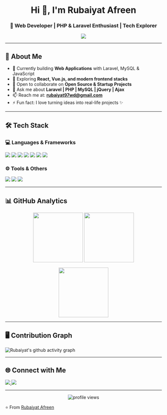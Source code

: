 <!-- Profile Header -->
<h1 align="center">Hi 👋, I'm Rubaiyat Afreen</h1>
<h3 align="center">🚀 Web Developer | PHP & Laravel Enthusiast | Tech Explorer</h3>

<p align="center">
  <img src="https://readme-typing-svg.herokuapp.com?size=22&center=true&vCenter=true&width=600&height=45&lines=Web+Developer+from+Bangladesh;Passionate+about+Laravel+%7C+PHP+%7C+MySQL;Always+learning+new+technologies+🚀" />
</p>

---

## 🌟 About Me
- 🔭 Currently building **Web Applications** with Laravel, MySQL & JavaScript  
- 🌱 Exploring **React, Vue.js, and modern frontend stacks**  
- 👯 Open to collaborate on **Open Source & Startup Projects**  
- 💬 Ask me about **Laravel | PHP | MySQL | jQuery | Ajax**  
- 📫 Reach me at: **rubaiyat97wd@gmail.com**  
- ⚡ Fun fact: I love turning ideas into real-life projects ✨  

---

## 🛠️ Tech Stack  

### 💻 Languages & Frameworks  
<p align="left">
  <img src="https://img.shields.io/badge/PHP-777BB4?style=for-the-badge&logo=php&logoColor=white"/>
  <img src="https://img.shields.io/badge/Laravel-FF2D20?style=for-the-badge&logo=laravel&logoColor=white"/>
  <img src="https://img.shields.io/badge/JavaScript-323330?style=for-the-badge&logo=javascript&logoColor=F7DF1E"/>
  <img src="https://img.shields.io/badge/MySQL-005C84?style=for-the-badge&logo=mysql&logoColor=white"/>
  <img src="https://img.shields.io/badge/HTML5-E34F26?style=for-the-badge&logo=html5&logoColor=white"/>
  <img src="https://img.shields.io/badge/CSS3-1572B6?style=for-the-badge&logo=css3&logoColor=white"/>
  <img src="https://img.shields.io/badge/Bootstrap-563D7C?style=for-the-badge&logo=bootstrap&logoColor=white"/>
</p>

### ⚙️ Tools & Others  
<p align="left">
  <img src="https://img.shields.io/badge/Git-F05032?style=for-the-badge&logo=git&logoColor=white"/>
  <img src="https://img.shields.io/badge/GitHub-181717?style=for-the-badge&logo=github&logoColor=white"/>
  <img src="https://img.shields.io/badge/VSCode-0078d7?style=for-the-badge&logo=visual-studio-code&logoColor=white"/>
</p>

---

## 📊 GitHub Analytics  

<p align="center">
  <img src="https://github-readme-stats.vercel.app/api?username=your-github-username&show_icons=true&theme=tokyonight" height="160" />
  <img src="https://github-readme-streak-stats.herokuapp.com/?user=your-github-username&theme=tokyonight" height="160" />
</p>

<p align="center">
  <img src="https://github-readme-stats.vercel.app/api/top-langs/?username=your-github-username&layout=compact&theme=tokyonight" height="160"/>
</p>

---

## 🖥️ Contribution Graph
![Rubaiyat's github activity graph](https://github-readme-activity-graph.vercel.app/graph?username=your-github-username&theme=tokyo-night)

---

## 🌐 Connect with Me
<p align="left">
  <a href="https://linkedin.com/in/rubaiyat07" target="_blank">
    <img src="https://img.shields.io/badge/LinkedIn-0A66C2?style=for-the-badge&logo=linkedin&logoColor=white"/>
  </a>
  <a href="https://your-portfolio-link.com" target="_blank">
    <img src="https://img.shields.io/badge/Portfolio-FF7139?style=for-the-badge&logo=firefox&logoColor=white"/>
  </a>
</p>

---

<p align="center">
  <img src="https://komarev.com/ghpvc/?username=your-github-username&style=for-the-badge&color=blue" alt="profile views"/>
</p>

⭐️ From [Rubaiyat Afreen](https://https://github.com/rubaiyat07)
